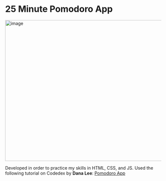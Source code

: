 # 25 Minute Pomodoro App

<img width="683" height="457" alt="image" src="https://github.com/user-attachments/assets/769027a8-b0a3-4d1d-bf8b-bfb2b2f180f7" />

Developed in order to practice my skills in HTML, CSS, and JS. 
Used the following tutorial on Codedex by **Dana Lee**: [Pomodoro App](https://www.codedex.io/projects/build-a-pomodoro-app-with-html-css-js)

